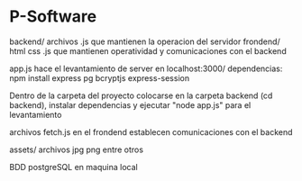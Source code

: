 # P-Software

backend/ archivos .js que mantienen la operacion del servidor
frondend/ html css .js que mantienen operatividad y comunicaciones con el backend 

app.js hace el levantamiento de server en localhost:3000/
dependencias:
  npm install express
              pg 
              bcryptjs
              express-session
              
Dentro de la carpeta del proyecto colocarse en la carpeta backend (cd backend), instalar dependencias y ejecutar "node app.js" para el levantamiento


archivos fetch.js en el frondend establecen comunicaciones con el backend

assets/ archivos jpg png entre otros

BDD postgreSQL en maquina local




